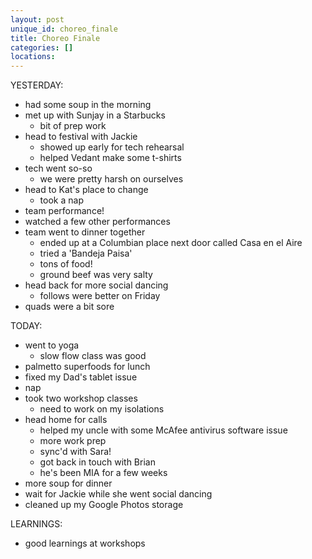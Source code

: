 ```yaml
---
layout: post
unique_id: choreo_finale
title: Choreo Finale
categories: []
locations: 
---
```


YESTERDAY:
* had some soup in the morning
* met up with Sunjay in a Starbucks
  * bit of prep work
* head to festival with Jackie
  * showed up early for tech rehearsal
  * helped Vedant make some t-shirts
* tech went so-so
  * we were pretty harsh on ourselves
* head to Kat's place to change
  * took a nap
* team performance!
* watched a few other performances
* team went to dinner together
  * ended up at a Columbian place next door called Casa en el Aire
  * tried a 'Bandeja Paisa'
  * tons of food!
  * ground beef was very salty
* head back for more social dancing
  * follows were better on Friday
* quads were a bit sore

TODAY:
* went to yoga
  * slow flow class was good
* palmetto superfoods for lunch
* fixed my Dad's tablet issue
* nap
* took two workshop classes
  * need to work on my isolations
* head home for calls
  * helped my uncle with some McAfee antivirus software issue
  * more work prep
  * sync'd with Sara!
  * got back in touch with Brian
  * he's been MIA for a few weeks
* more soup for dinner
* wait for Jackie while she went social dancing
* cleaned up my Google Photos storage

LEARNINGS:
* good learnings at workshops

